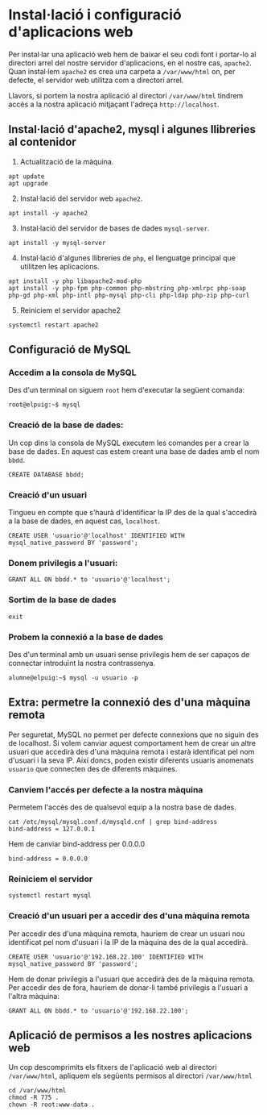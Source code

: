 # Instal·lació i configuració d'aplicacions web

Per instal·lar una aplicació web hem de baixar el seu codi font i portar-lo al directori arrel del nostre servidor d'aplicacions, en el nostre cas, `apache2`. Quan instal·lem `apache2` es crea una carpeta a `/var/www/html` on, per defecte, el servidor web utilitza com a directori arrel.

Llavors, si portem la nostra aplicació al directori `/var/www/html` tindrem accés a la nostra aplicació mitjaçant l'adreça `http://localhost`.

## Instal·lació d'apache2, mysql i algunes llibreries al contenidor

1. Actualització de la màquina.
~~~
apt update
apt upgrade
~~~

2. Instal·lació del servidor web `apache2`.
~~~
apt install -y apache2
~~~

3. Instal·lació del servidor de bases de dades `mysql-server`.
~~~
apt install -y mysql-server
~~~

4. Instal·lació d'algunes llibreries de `php`, el llenguatge principal que utilitzen les aplicacions.
~~~
apt install -y php libapache2-mod-php
apt install -y php-fpm php-common php-mbstring php-xmlrpc php-soap php-gd php-xml php-intl php-mysql php-cli php-ldap php-zip php-curl
~~~

5. Reiniciem el servidor apache2
```console
systemctl restart apache2
```

## Configuració de MySQL
### Accedim a la consola de MySQL
Des d'un terminal on siguem `root` hem d'executar la següent comanda:
~~~
root@elpuig:~$ mysql
~~~

### Creació de la base de dades:
Un cop dins la consola de MySQL executem les comandes per a crear la base de dades. En aquest cas estem creant una base de dades amb el nom `bbdd`.

~~~
CREATE DATABASE bbdd;
~~~

### Creació d'un usuari
Tingueu en compte que s'haurà d'identificar la IP des de la qual s'accedirà a la base de dades, en aquest cas, `localhost`.

~~~
CREATE USER 'usuario'@'localhost' IDENTIFIED WITH mysql_native_password BY 'password';
~~~

### Donem privilegis a l'usuari:
~~~
GRANT ALL ON bbdd.* to 'usuario'@'localhost';
~~~

### Sortim de la base de dades
~~~
exit
~~~

### Probem la connexió a la base de dades
Des d'un terminal amb un usuari sense privilegis hem de ser capaços de connectar introduïnt la nostra contrassenya.

~~~
alumne@elpuig:~$ mysql -u usuario -p
~~~

## Extra: permetre la connexió des d'una màquina remota
Per seguretat, MySQL no permet per defecte connexions que no siguin des de localhost. Si volem canviar aquest comportament hem de crear un altre usuari que accedirà des d'una màquina remota i estarà identificat pel nom d'usuari i la seva IP. Així doncs, poden existir diferents usuaris anomenats `usuario` que connecten des de diferents màquines.

### Canviem l'accés per defecte a la nostra màquina
Permetem l'accés des de qualsevol equip a la nostra base de dades.

~~~
cat /etc/mysql/mysql.conf.d/mysqld.cnf | grep bind-address
bind-address = 127.0.0.1
~~~

Hem de canviar bind-address per 0.0.0.0
~~~
bind-address = 0.0.0.0
~~~

### Reiniciem el servidor
~~~
systemctl restart mysql
~~~

### Creació d'un usuari per a accedir des d'una màquina remota
Per accedir des d'una màquina remota, hauriem de crear un usuari nou identificat pel nom d'usuari i la IP de la màquina des de la qual accedirà.

~~~
CREATE USER 'usuario'@'192.168.22.100' IDENTIFIED WITH mysql_native_password BY 'password';
~~~

Hem de donar privilegis a l'usuari que accedirà des de la màquina remota.
Per accedir des de fora, hauriem de donar-li també privilegis a l'usuari a l'altra màquina:

~~~
GRANT ALL ON bbdd.* to 'usuario'@'192.168.22.100';
~~~

## Aplicació de permisos a les nostres aplicacions web
Un cop descomprimits els fitxers de l'aplicació web al directori `/var/www/html`, apliquem els següents permisos al directori `/var/www/html`

```console
cd /var/www/html
chmod -R 775 .
chown -R root:www-data .
```
